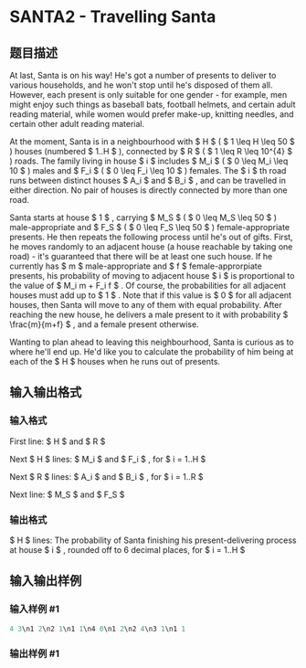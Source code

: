 # SANTA2 - Travelling Santa

## 题目描述

At last, Santa is on his way! He's got a number of presents to deliver to various households, and he won't stop until he's disposed of them all. However, each present is only suitable for one gender - for example, men might enjoy such things as baseball bats, football helmets, and certain adult reading material, while women would prefer make-up, knitting needles, and certain other adult reading material.

At the moment, Santa is in a neighbourhood with $ H $ ( $ 1 \leq H \leq 50 $ ) houses (numbered $ 1..H $ ), connected by $ R $ ( $ 1 \leq R \leq 10^{4} $ ) roads. The family living in house $ i $ includes $ M_i $ ( $ 0 \leq M_i \leq 10 $ ) males and $ F_i $ ( $ 0 \leq F_i \leq 10 $ ) females. The $ i $ th road runs between distinct houses $ A_i $ and $ B_i $ , and can be travelled in either direction. No pair of houses is directly connected by more than one road.

Santa starts at house $ 1 $ , carrying $ M_S $ ( $ 0 \leq M_S \leq 50 $ ) male-appropriate and $ F_S $ ( $ 0 \leq F_S \leq 50 $ ) female-appropriate presents. He then repeats the following process until he's out of gifts. First, he moves randomly to an adjacent house (a house reachable by taking one road) - it's guaranteed that there will be at least one such house. If he currently has $ m $ male-appropriate and $ f $ female-approrpiate presents, his probability of moving to adjacent house $ i $ is proportional to the value of $ M_i m + F_i f $ . Of course, the probabilities for all adjacent houses must add up to $ 1 $ . Note that if this value is $ 0 $ for all adjacent houses, then Santa will move to any of them with equal probability. After reaching the new house, he delivers a male present to it with probability $ \frac{m}{m+f} $ , and a female present otherwise.

Wanting to plan ahead to leaving this neighbourhood, Santa is curious as to where he'll end up. He'd like you to calculate the probability of him being at each of the $ H $ houses when he runs out of presents.

## 输入输出格式

### 输入格式

First line: $ H $ and $ R $

Next $ H $ lines: $ M_i $ and $ F_i $ , for $ i = 1..H $

Next $ R $ lines: $ A_i $ and $ B_i $ , for $ i = 1..R $

Next line: $ M_S $ and $ F_S $

### 输出格式

 $ H $ lines: The probability of Santa finishing his present-delivering process at house $ i $ , rounded off to 6 decimal places, for $ i = 1..H $

## 输入输出样例

### 输入样例 #1

```cpp
4 3\n1 2\n2 1\n1 1\n4 0\n1 2\n2 4\n3 1\n1 1
```


### 输出样例 #1

```cpp

```
